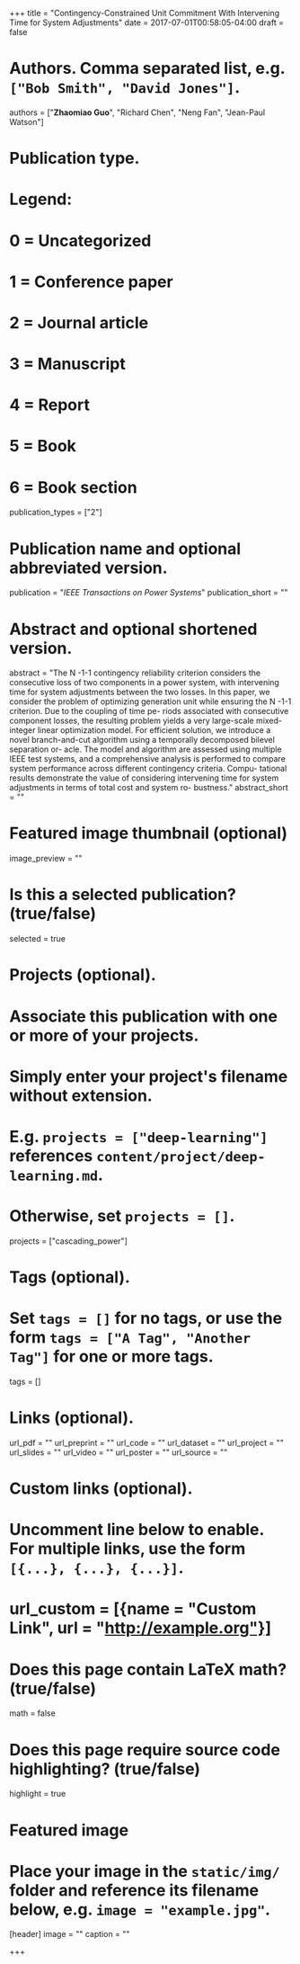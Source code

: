 +++
title = "Contingency-Constrained Unit Commitment With Intervening Time for System Adjustments"
date = 2017-07-01T00:58:05-04:00
draft = false

# Authors. Comma separated list, e.g. `["Bob Smith", "David Jones"]`.
authors = ["**Zhaomiao Guo**", "Richard Chen", "Neng Fan", "Jean-Paul Watson"]

# Publication type.
# Legend:
# 0 = Uncategorized
# 1 = Conference paper
# 2 = Journal article
# 3 = Manuscript
# 4 = Report
# 5 = Book
# 6 = Book section
publication_types = ["2"]

# Publication name and optional abbreviated version.
publication = "*IEEE Transactions on Power Systems*"
publication_short = ""

# Abstract and optional shortened version.
abstract = "The N -1-1 contingency reliability criterion considers the consecutive loss of two components in a power system, with intervening time for system adjustments between the two losses. In this paper, we consider the problem of optimizing generation unit while ensuring the N -1-1 criterion. Due to the coupling of time pe- riods associated with consecutive component losses, the resulting problem yields a very large-scale mixed-integer linear optimization model. For efficient solution, we introduce a novel branch-and-cut algorithm using a temporally decomposed bilevel separation or- acle. The model and algorithm are assessed using multiple IEEE test systems, and a comprehensive analysis is performed to compare system performance across different contingency criteria. Compu- tational results demonstrate the value of considering intervening time for system adjustments in terms of total cost and system ro- bustness."
abstract_short = ""

# Featured image thumbnail (optional)
image_preview = ""

# Is this a selected publication? (true/false)
selected = true 

# Projects (optional).
#   Associate this publication with one or more of your projects.
#   Simply enter your project's filename without extension.
#   E.g. `projects = ["deep-learning"]` references `content/project/deep-learning.md`.
#   Otherwise, set `projects = []`.
projects = ["cascading_power"]

# Tags (optional).
#   Set `tags = []` for no tags, or use the form `tags = ["A Tag", "Another Tag"]` for one or more tags.
tags = []

# Links (optional).
url_pdf = ""
url_preprint = ""
url_code = ""
url_dataset = ""
url_project = ""
url_slides = ""
url_video = ""
url_poster = ""
url_source = ""

# Custom links (optional).
#   Uncomment line below to enable. For multiple links, use the form `[{...}, {...}, {...}]`.
# url_custom = [{name = "Custom Link", url = "http://example.org"}]

# Does this page contain LaTeX math? (true/false)
math = false

# Does this page require source code highlighting? (true/false)
highlight = true

# Featured image
# Place your image in the `static/img/` folder and reference its filename below, e.g. `image = "example.jpg"`.
[header]
image = ""
caption = ""

+++
